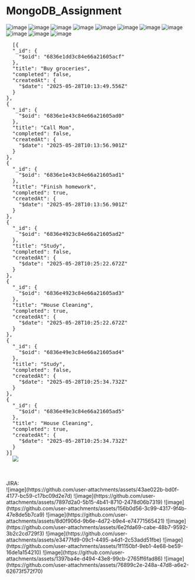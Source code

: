 # MongoDB_Assignment
![image](https://github.com/user-attachments/assets/4295d42a-cb04-4e07-8775-bd1f2051c130)
![image](https://github.com/user-attachments/assets/ed9b7548-3d7d-4f92-87cf-e472f284be99)
![image](https://github.com/user-attachments/assets/d8c44144-8424-467c-9248-797eb286b033)
![image](https://github.com/user-attachments/assets/f080643e-aeec-405b-ad0b-1cadcca9d8d7)
![image](https://github.com/user-attachments/assets/4d0aaf0f-dde8-4bca-a333-e68fc88e7dde)
![image](https://github.com/user-attachments/assets/54b0ac60-8cca-4fba-988e-05450a9a441b)
![image](https://github.com/user-attachments/assets/5e9997d2-37f4-464b-9e2f-b860b466eb3f)
![image](https://github.com/user-attachments/assets/cd186666-e1c6-4a8b-becb-5f4df8d8272a)
![image](https://github.com/user-attachments/assets/1164a9e2-7c70-4216-ae9c-71a3695a433f)
![image](https://github.com/user-attachments/assets/2c13cd7a-f97c-4154-a5c3-a0952b05d67e)
![image](https://github.com/user-attachments/assets/472d9eaa-3426-4c96-ae52-d4cc9fdc47cc)
<pre>
  [{
  "_id": {
    "$oid": "6836e1dd3c84e66a21605acf"
  },
  "title": "Buy groceries",
  "completed": false,
  "createdAt": {
    "$date": "2025-05-28T10:13:49.556Z"
  }
},
{
  "_id": {
    "$oid": "6836e1e43c84e66a21605ad0"
  },
  "title": "Call Mom",
  "completed": false,
  "createdAt": {
    "$date": "2025-05-28T10:13:56.901Z"
  }
},
{
  "_id": {
    "$oid": "6836e1e43c84e66a21605ad1"
  },
  "title": "Finish homework",
  "completed": true,
  "createdAt": {
    "$date": "2025-05-28T10:13:56.901Z"
  }
},
{
  "_id": {
    "$oid": "6836e4923c84e66a21605ad2"
  },
  "title": "Study",
  "completed": false,
  "createdAt": {
    "$date": "2025-05-28T10:25:22.672Z"
  }
},
{
  "_id": {
    "$oid": "6836e4923c84e66a21605ad3"
  },
  "title": "House Cleaning",
  "completed": true,
  "createdAt": {
    "$date": "2025-05-28T10:25:22.672Z"
  }
},
{
  "_id": {
    "$oid": "6836e49e3c84e66a21605ad4"
  },
  "title": "Study",
  "completed": false,
  "createdAt": {
    "$date": "2025-05-28T10:25:34.732Z"
  }
},
{
  "_id": {
    "$oid": "6836e49e3c84e66a21605ad5"
  },
  "title": "House Cleaning",
  "completed": true,
  "createdAt": {
    "$date": "2025-05-28T10:25:34.732Z"
  }
}]
  <img src="https://github.com/user-attachments/assets/5347bd05-7340-4a11-9a5c-521775b4a51a">

</pre>

</br>
JIRA:</br>
![image](https://github.com/user-attachments/assets/43ae022b-bd0f-4177-bc59-c17bc09d2e7d)
![image](https://github.com/user-attachments/assets/7897d2a0-5b15-4b41-8710-2478d06b7319)
![image](https://github.com/user-attachments/assets/156b0d56-3c99-4317-9f4b-47e8de5b7ca9)
![image](https://github.com/user-attachments/assets/8d0f906d-9b6e-4d72-b9e4-e74771565421)
![image](https://github.com/user-attachments/assets/6e2fda69-cabe-48b7-9592-3b2c2cd729f3)
![image](https://github.com/user-attachments/assets/e3477fd9-09c1-4495-a4d1-2c53add51fbe)
![image](https://github.com/user-attachments/assets/1f1150bf-9eb1-4e68-be59-16de1a154210)
![image](https://github.com/user-attachments/assets/1397ba4e-d494-43e8-99cb-2765ff6fad86)
![image](https://github.com/user-attachments/assets/76899c2e-248a-47d8-a6e2-62673f572f70)

